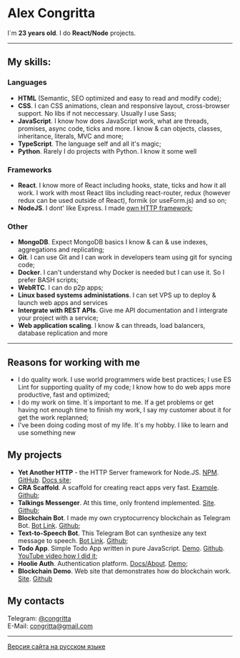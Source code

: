 # Alex Congritta

I`m __23 years old__. I do __React/Node__ projects.

---

## My skills:

### Languages

 - __HTML__ (Semantic, SEO optimized and easy to read and modify code);
 - __CSS__. I can CSS animations, clean and responsive layout, cross-browser support. No libs if not neccessary. Usually I use Sass;
 - __JavaScript__. I know how does JavaScript work, what are threads, promises, async code, ticks and more. I know & can objects, classes, inheritance, literals, MVC and more;
 - __TypeScript__. The language self and all it's magic;
 - __Python__. Rarely I do projects with Python. I know it some well

### Frameworks

- __React__. I know more of React including hooks, state, ticks and how it all work. I work with most React libs
  including react-router, redux (however redux can be used outside of React), formik (or useForm.js) and so on;
- __NodeJS__. I dont' like Express. I made [own HTTP framework](https://yah.congritta.com);

### Other
 - __MongoDB__. Expect MongoDB basics I know & can & use indexes, aggregations and replicating;
 - __Git__. I can use Git and I can work in developers team using git for syncing code;
 - __Docker__. I can't understand why Docker is needed but I can use it. So I prefer BASH scripts;
 - __WebRTC__. I can do p2p apps;
 - __Linux based systems administations__. I can set VPS up to deploy & launch web apps and services
 - __Intergrate with REST APIs__. Give me API documentation and I intergrate your project with a service;
 - __Web application scaling__. I know & can threads, load balancers, database replication and more

---

## Reasons for working with me

 - I do quality work. I use world programmers wide best practices; I use ES Lint for supporting quality of my code; I know how to do web apps more productive, fast and optimized;
 - I do my work on time. It`s important to me. If a get problems or get having not enough time to finish my work, I say my customer about it for get the work replanned;
 - I've been doing coding most of my life. It`s my hobby. I like to learn and use something new

## My projects

- __Yet Another HTTP__ - the HTTP Server framework for
  Node.JS. [NPM](https://npmjs.com/package/yet-another-http). [GitHub](https://github.com/congritta/yet-another-http). [Docs site](https://yah.congritta.com);
- __CRA Scaffold__. A scaffold for creating react apps very
  fast. [Example](https://cra.congritta.com). [Github](https://github.com/congritta/cra-scaffold);
- __Talkings Messenger__. At this time, only frontend
  implemented. [Site](https://git.congritta.com/talkings-frontend). [Github](https://github.com/congritta/talkings-frontend);
- __Blockchain Bot__. I made my own cryptocurrency blockchain as Telegram
  Bot. [Bot Link](https://t.me/congrittaBlockchainBot). [Github](https://github.com/congritta/blockchain-bot);
- __Text-to-Speech Bot__. This Telegram Bot can synthesize any text message to
  speech. [Bot Link](https://t.me/congrittaTtsBot). [Github](https://github.com/congritta/tts-bot);
- __Todo App__. Simple Todo App written in pure
  JavaScript. [Demo](https://git.congritta.com/todoshkas). [Github](https://github.com/congritta/todoshkas). [YouTube video how I did it](https://youtu.be/c8iOL_Gq6sM);
- __Hoolie Auth__. Authentication
  platform. [Docs/About](https://auth-docs.hoolie.org). [Demo](https://demo.auth.hoolie.org);
- __Blockchain Demo__. Web site that demonstrates how do blockchain
  work. [Site](https://git.congritta.com/blockchain-demo). [Github](https://github.com/congritta/blockchain-demo)

## My contacts

Telegram: [@congritta](https://t.me/congritta)\
E-Mail: congritta@gmail.com

---

[Версия сайта на русском языке](/ru.md)
